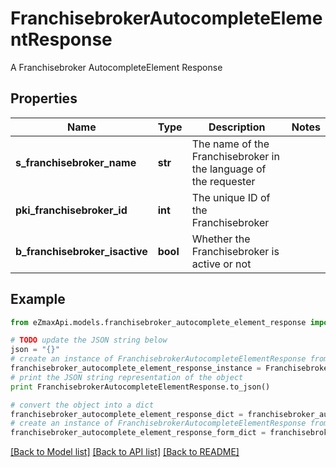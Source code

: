 # FranchisebrokerAutocompleteElementResponse

A Franchisebroker AutocompleteElement Response

## Properties
Name | Type | Description | Notes
------------ | ------------- | ------------- | -------------
**s_franchisebroker_name** | **str** | The name of the Franchisebroker in the language of the requester | 
**pki_franchisebroker_id** | **int** | The unique ID of the Franchisebroker | 
**b_franchisebroker_isactive** | **bool** | Whether the Franchisebroker is active or not | 

## Example

```python
from eZmaxApi.models.franchisebroker_autocomplete_element_response import FranchisebrokerAutocompleteElementResponse

# TODO update the JSON string below
json = "{}"
# create an instance of FranchisebrokerAutocompleteElementResponse from a JSON string
franchisebroker_autocomplete_element_response_instance = FranchisebrokerAutocompleteElementResponse.from_json(json)
# print the JSON string representation of the object
print FranchisebrokerAutocompleteElementResponse.to_json()

# convert the object into a dict
franchisebroker_autocomplete_element_response_dict = franchisebroker_autocomplete_element_response_instance.to_dict()
# create an instance of FranchisebrokerAutocompleteElementResponse from a dict
franchisebroker_autocomplete_element_response_form_dict = franchisebroker_autocomplete_element_response.from_dict(franchisebroker_autocomplete_element_response_dict)
```
[[Back to Model list]](../README.md#documentation-for-models) [[Back to API list]](../README.md#documentation-for-api-endpoints) [[Back to README]](../README.md)


